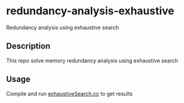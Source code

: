 # redundancy-analysis-exhaustive
Redundancy analysis using exhaustive search
## Description
This repo solve memory redundancy analysis using exhaustive search
## Usage
Compile and run [exhaustiveSearch.cc](exhaustiveSearch.cc) to get results
